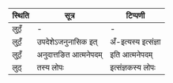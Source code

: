 | स्थिति | सूत्र | टिप्पणी |
| ----- | ------- | ------ |
| लुठँ॒ | - | - |
| लुठँ॒ | उपदेशेऽजनुनासिक इत् | अँ-इत्यस्य इत्संज्ञा |
| लुठँ॒ | अनुदात्तङित आत्मनेपदम् | इति आत्मनेपदम् |
| लुठ् | तस्य लोपः | इत्संज्ञकस्य लोपः |
